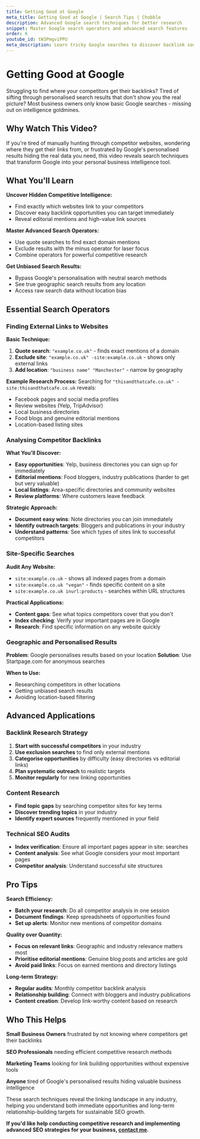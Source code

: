 ```yaml
---
title: Getting Good at Google
meta_title: Getting Good at Google | Search Tips | Chobble
description: Advanced Google search techniques for better research
snippet: Master Google search operators and advanced search features
order: 6
youtube_id: tW3PmgviPPU
meta_description: Learn tricky Google searches to discover backlink sources and use advanced search features effectively
---
```


# Getting Good at Google

Struggling to find where your competitors get their backlinks? Tired of sifting through personalised search results that don't show you the real picture? Most business owners only know basic Google searches - missing out on intelligence goldmines.

## Why Watch This Video?

If you're tired of manually hunting through competitor websites, wondering where they get their links from, or frustrated by Google's personalised results hiding the real data you need, this video reveals search techniques that transform Google into your personal business intelligence tool.

## What You'll Learn

**Uncover Hidden Competitive Intelligence:**
- Find exactly which websites link to your competitors
- Discover easy backlink opportunities you can target immediately
- Reveal editorial mentions and high-value link sources

**Master Advanced Search Operators:**
- Use quote searches to find exact domain mentions
- Exclude results with the minus operator for laser focus
- Combine operators for powerful competitive research

**Get Unbiased Search Results:**
- Bypass Google's personalisation with neutral search methods
- See true geographic search results from any location
- Access raw search data without location bias

## Essential Search Operators

### Finding External Links to Websites

**Basic Technique:**
1. **Quote search**: `"example.co.uk"` - finds exact mentions of a domain
2. **Exclude site**: `"example.co.uk" -site:example.co.uk` - shows only external links
3. **Add location**: `"business name" "Manchester"` - narrow by geography

**Example Research Process:**
Searching for `"thisandthatcafe.co.uk" -site:thisandthatcafe.co.uk` reveals:
- Facebook pages and social media profiles
- Review websites (Yelp, TripAdvisor)
- Local business directories
- Food blogs and genuine editorial mentions
- Location-based listing sites

### Analysing Competitor Backlinks

**What You'll Discover:**
- **Easy opportunities**: Yelp, business directories you can sign up for immediately
- **Editorial mentions**: Food bloggers, industry publications (harder to get but very valuable)
- **Local listings**: Area-specific directories and community websites
- **Review platforms**: Where customers leave feedback

**Strategic Approach:**
- **Document easy wins**: Note directories you can join immediately
- **Identify outreach targets**: Bloggers and publications in your industry
- **Understand patterns**: See which types of sites link to successful competitors

### Site-Specific Searches

**Audit Any Website:**
- `site:example.co.uk` - shows all indexed pages from a domain
- `site:example.co.uk "vegan"` - finds specific content on a site
- `site:example.co.uk inurl:products` - searches within URL structures

**Practical Applications:**
- **Content gaps**: See what topics competitors cover that you don't
- **Index checking**: Verify your important pages are in Google
- **Research**: Find specific information on any website quickly

### Geographic and Personalised Results

**Problem**: Google personalises results based on your location
**Solution**: Use Startpage.com for anonymous searches

**When to Use:**
- Researching competitors in other locations
- Getting unbiased search results
- Avoiding location-based filtering

## Advanced Applications

### Backlink Research Strategy
1. **Start with successful competitors** in your industry
2. **Use exclusion searches** to find only external mentions
3. **Categorise opportunities** by difficulty (easy directories vs editorial links)
4. **Plan systematic outreach** to realistic targets
5. **Monitor regularly** for new linking opportunities

### Content Research
- **Find topic gaps** by searching competitor sites for key terms
- **Discover trending topics** in your industry
- **Identify expert sources** frequently mentioned in your field

### Technical SEO Audits
- **Index verification**: Ensure all important pages appear in site: searches
- **Content analysis**: See what Google considers your most important pages
- **Competitor analysis**: Understand successful site structures

## Pro Tips

**Search Efficiency:**
- **Batch your research**: Do all competitor analysis in one session
- **Document findings**: Keep spreadsheets of opportunities found
- **Set up alerts**: Monitor new mentions of competitor domains

**Quality over Quantity:**
- **Focus on relevant links**: Geographic and industry relevance matters most
- **Prioritise editorial mentions**: Genuine blog posts and articles are gold
- **Avoid paid links**: Focus on earned mentions and directory listings

**Long-term Strategy:**
- **Regular audits**: Monthly competitor backlink analysis
- **Relationship building**: Connect with bloggers and industry publications
- **Content creation**: Develop link-worthy content based on research

## Who This Helps

**Small Business Owners** frustrated by not knowing where competitors get their backlinks

**SEO Professionals** needing efficient competitive research methods

**Marketing Teams** looking for link building opportunities without expensive tools

**Anyone** tired of Google's personalised results hiding valuable business intelligence

These search techniques reveal the linking landscape in any industry, helping you understand both immediate opportunities and long-term relationship-building targets for sustainable SEO growth.

**If you'd like help conducting competitive research and implementing advanced SEO strategies for your business, [contact me](/contact/).**